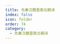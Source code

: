 ```yaml
---
title: 先秦汉魏晋南北朝诗
index: false
icon: folder
order: 74
category:
  - 先秦汉魏晋南北朝诗
---
```


<AutoCatalog  />
